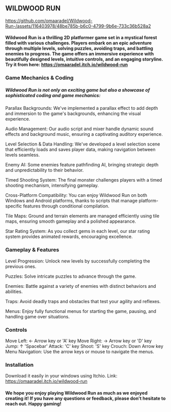 ## WILDWOOD RUN



https://github.com/omaaradel/Wildwood-Run-/assets/116403978/48be785b-b6c0-4799-9b6e-733c36b528a2




#### Wildwood Run is a thrilling 2D platformer game set in a mystical forest filled with various challenges. Players embark on an epic adventure through multiple levels, solving puzzles, avoiding traps, and battling enemies to progress. The game offers an immersive experience with beautifully designed levels, intuitive controls, and an engaging storyline. Try it from here: https://omaaradel.itch.io/wildwood-run

### Game Mechanics & Coding

##### Wildwood Run is not only an exciting game but also a showcase of sophisticated coding and game mechanics:

Parallax Backgrounds: We've implemented a parallax effect to add depth and immersion to the game's backgrounds, enhancing the visual experience.

Audio Management: Our audio script and mixer handle dynamic sound effects and background music, ensuring a captivating auditory experience.

Level Selection & Data Handling: We've developed a level selection scene that efficiently loads and saves player data, making navigation between levels seamless.

Enemy AI: Some enemies feature pathfinding AI, bringing strategic depth and unpredictability to their behavior.

Timed Shooting System: The final monster challenges players with a timed shooting mechanism, intensifying gameplay.

Cross-Platform Compatibility: You can enjoy Wildwood Run on both Windows and Android platforms, thanks to scripts that manage platform-specific features through conditional compilation.

Tile Maps: Ground and terrain elements are managed efficiently using tile maps, ensuring smooth gameplay and a polished appearance.

Star Rating System: As you collect gems in each level, our star rating system provides animated rewards, encouraging excellence.

### Gameplay & Features

Level Progression: Unlock new levels by successfully completing the previous ones.

Puzzles: Solve intricate puzzles to advance through the game.

Enemies: Battle against a variety of enemies with distinct behaviors and abilities.

Traps: Avoid deadly traps and obstacles that test your agility and reflexes.

Menus: Enjoy fully functional menus for starting the game, pausing, and handling game over situations.

### Controls

Move Left: ← Arrow key or 'A' key
Move Right: → Arrow key or 'D' key
Jump: ↑  'Spacebar'
Attack: 'C' key
Shoot: 'S' key
Crouch: Down Arrow key
Menu Navigation: Use the arrow keys or mouse to navigate the menus.

### Installation

Download it easily in your windows using Itchio. Link: https://omaaradel.itch.io/wildwood-run

#### We hope you enjoy playing Wildwood Run as much as we enjoyed creating it! If you have any questions or feedback, please don't hesitate to reach out. Happy gaming!
